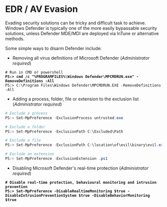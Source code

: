 # EDR / AV Evasion

Evading security solutions can be tricky and difficult task to achieve. Windows Defender is typically one of the more easily bypassable security solutions, unless Defender MDE/MDI are deployed via InTune or alternative methods.

Some simple ways to disarm Defender include:

* Removing all virus definitions of Microsoft Defender (_Administrator required_)

<pre class="language-powershell"><code class="lang-powershell"># Run in CMD or powershell
<strong>PS:> cmd /c "%PROGRAMFILES%\Windows Defender\MPCMDRUN.exe" -RemoveDefinitions -All
</strong>PS:> C:\Program Files\Windows Defender\MPCMDRUN.EXE -RemoveDefinitions -All
</code></pre>

* Adding a process, folder, file or extension to the exclusion list (_Administrator required_)

```powershell
# Exclude a process
PS:> Set-MpPreference -ExclusionProcess untrusted.exe

# Exclude a folder
PS:> Set-MpPreference -ExclusionPath C:\Excluded\Path

# Exclude a file
PS:> Set-MpPreference -ExclusionPath C:\location\of\evil\binary\evil.exe

# Exclude an extension
PS:> Set-MpPreference -ExclusionExtension .ps1
```

* Disabling Microsoft Defender's real-time protection (_Administrator required_)

<pre class="language-powershell"><code class="lang-powershell"><strong># Disable real-time protection, behavioural monitoring and intrusion prevention
</strong><strong>PS:> Set-MpPreference -DisableRealtimeMonitoring $true -DisableIntrusionPreventionSystem $true -DisableBehaviorMonitoring $true
</strong></code></pre>

